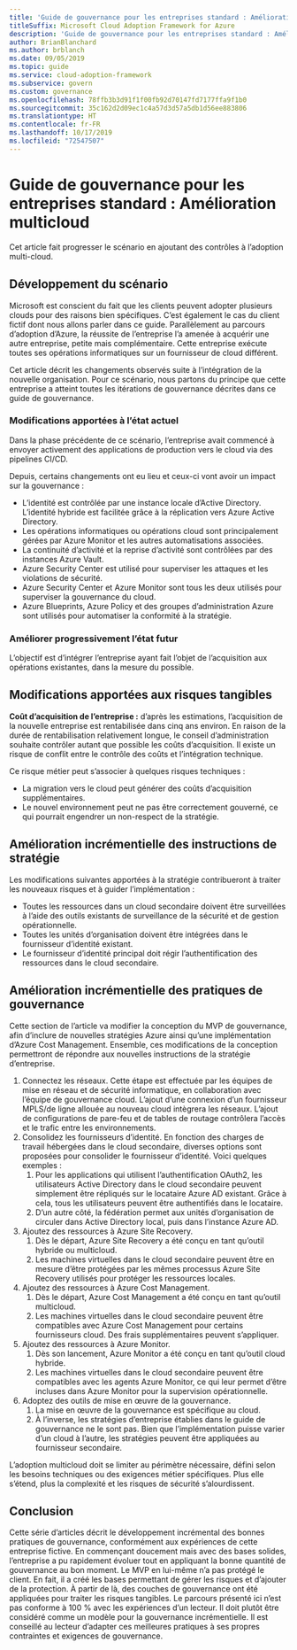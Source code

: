 ```yaml
---
title: 'Guide de gouvernance pour les entreprises standard : Amélioration multicloud'
titleSuffix: Microsoft Cloud Adoption Framework for Azure
description: 'Guide de gouvernance pour les entreprises standard : Amélioration multicloud'
author: BrianBlanchard
ms.author: brblanch
ms.date: 09/05/2019
ms.topic: guide
ms.service: cloud-adoption-framework
ms.subservice: govern
ms.custom: governance
ms.openlocfilehash: 78ffb3b3d91f1f00fb92d70147fd7177ffa9f1b0
ms.sourcegitcommit: 35c162d2d09ec1c4a57d3d57a5db1d56ee883806
ms.translationtype: HT
ms.contentlocale: fr-FR
ms.lasthandoff: 10/17/2019
ms.locfileid: "72547507"
---
```

# <a name="standard-enterprise-governance-guide-multicloud-improvement"></a>Guide de gouvernance pour les entreprises standard : Amélioration multicloud

Cet article fait progresser le scénario en ajoutant des contrôles à l’adoption multi-cloud.

## <a name="advancing-the-narrative"></a>Développement du scénario

Microsoft est conscient du fait que les clients peuvent adopter plusieurs clouds pour des raisons bien spécifiques. C’est également le cas du client fictif dont nous allons parler dans ce guide. Parallèlement au parcours d’adoption d’Azure, la réussite de l’entreprise l’a amenée à acquérir une autre entreprise, petite mais complémentaire. Cette entreprise exécute toutes ses opérations informatiques sur un fournisseur de cloud différent.

Cet article décrit les changements observés suite à l’intégration de la nouvelle organisation. Pour ce scénario, nous partons du principe que cette entreprise a atteint toutes les itérations de gouvernance décrites dans ce guide de gouvernance.

### <a name="changes-in-the-current-state"></a>Modifications apportées à l’état actuel

Dans la phase précédente de ce scénario, l’entreprise avait commencé à envoyer activement des applications de production vers le cloud via des pipelines CI/CD.

Depuis, certains changements ont eu lieu et ceux-ci vont avoir un impact sur la gouvernance :

- L’identité est contrôlée par une instance locale d’Active Directory. L’identité hybride est facilitée grâce à la réplication vers Azure Active Directory.
- Les opérations informatiques ou opérations cloud sont principalement gérées par Azure Monitor et les autres automatisations associées.
- La continuité d’activité et la reprise d’activité sont contrôlées par des instances Azure Vault.
- Azure Security Center est utilisé pour superviser les attaques et les violations de sécurité.
- Azure Security Center et Azure Monitor sont tous les deux utilisés pour superviser la gouvernance du cloud.
- Azure Blueprints, Azure Policy et des groupes d’administration Azure sont utilisés pour automatiser la conformité à la stratégie.

### <a name="incrementally-improve-the-future-state"></a>Améliorer progressivement l’état futur

L’objectif est d’intégrer l’entreprise ayant fait l’objet de l’acquisition aux opérations existantes, dans la mesure du possible.

## <a name="changes-in-tangible-risks"></a>Modifications apportées aux risques tangibles

**Coût d’acquisition de l’entreprise :** d’après les estimations, l’acquisition de la nouvelle entreprise est rentabilisée dans cinq ans environ. En raison de la durée de rentabilisation relativement longue, le conseil d’administration souhaite contrôler autant que possible les coûts d’acquisition. Il existe un risque de conflit entre le contrôle des coûts et l’intégration technique.

Ce risque métier peut s’associer à quelques risques techniques :

- La migration vers le cloud peut générer des coûts d’acquisition supplémentaires.
- Le nouvel environnement peut ne pas être correctement gouverné, ce qui pourrait engendrer un non-respect de la stratégie.

## <a name="incremental-improvement-of-the-policy-statements"></a>Amélioration incrémentielle des instructions de stratégie

Les modifications suivantes apportées à la stratégie contribueront à traiter les nouveaux risques et à guider l’implémentation :

- Toutes les ressources dans un cloud secondaire doivent être surveillées à l’aide des outils existants de surveillance de la sécurité et de gestion opérationnelle.
- Toutes les unités d’organisation doivent être intégrées dans le fournisseur d’identité existant.
- Le fournisseur d’identité principal doit régir l’authentification des ressources dans le cloud secondaire.

## <a name="incremental-improvement-of-governance-practices"></a>Amélioration incrémentielle des pratiques de gouvernance

Cette section de l’article va modifier la conception du MVP de gouvernance, afin d’inclure de nouvelles stratégies Azure ainsi qu’une implémentation d’Azure Cost Management. Ensemble, ces modifications de la conception permettront de répondre aux nouvelles instructions de la stratégie d’entreprise.

1. Connectez les réseaux. Cette étape est effectuée par les équipes de mise en réseau et de sécurité informatique, en collaboration avec l’équipe de gouvernance cloud. L’ajout d’une connexion d’un fournisseur MPLS/de ligne allouée au nouveau cloud intègrera les réseaux. L’ajout de configurations de pare-feu et de tables de routage contrôlera l’accès et le trafic entre les environnements.
2. Consolidez les fournisseurs d’identité. En fonction des charges de travail hébergées dans le cloud secondaire, diverses options sont proposées pour consolider le fournisseur d’identité. Voici quelques exemples :
    1. Pour les applications qui utilisent l’authentification OAuth2, les utilisateurs Active Directory dans le cloud secondaire peuvent simplement être répliqués sur le locataire Azure AD existant. Grâce à cela, tous les utilisateurs peuvent être authentifiés dans le locataire.
    2. D’un autre côté, la fédération permet aux unités d’organisation de circuler dans Active Directory local, puis dans l’instance Azure AD.
3. Ajoutez des ressources à Azure Site Recovery.
    1. Dès le départ, Azure Site Recovery a été conçu en tant qu’outil hybride ou multicloud.
    2. Les machines virtuelles dans le cloud secondaire peuvent être en mesure d’être protégées par les mêmes processus Azure Site Recovery utilisés pour protéger les ressources locales.
4. Ajoutez des ressources à Azure Cost Management.
    1. Dès le départ, Azure Cost Management a été conçu en tant qu’outil multicloud.
    2. Les machines virtuelles dans le cloud secondaire peuvent être compatibles avec Azure Cost Management pour certains fournisseurs cloud. Des frais supplémentaires peuvent s’appliquer.
5. Ajoutez des ressources à Azure Monitor.
    1. Dès son lancement, Azure Monitor a été conçu en tant qu’outil cloud hybride.
    2. Les machines virtuelles dans le cloud secondaire peuvent être compatibles avec les agents Azure Monitor, ce qui leur permet d’être incluses dans Azure Monitor pour la supervision opérationnelle.
6. Adoptez des outils de mise en œuvre de la gouvernance.
    1. La mise en œuvre de la gouvernance est spécifique au cloud.
    2. À l’inverse, les stratégies d’entreprise établies dans le guide de gouvernance ne le sont pas. Bien que l’implémentation puisse varier d’un cloud à l’autre, les stratégies peuvent être appliquées au fournisseur secondaire.

L’adoption multicloud doit se limiter au périmètre nécessaire, défini selon les besoins techniques ou des exigences métier spécifiques. Plus elle s’étend, plus la complexité et les risques de sécurité s’alourdissent.

## <a name="conclusion"></a>Conclusion

Cette série d’articles décrit le développement incrémental des bonnes pratiques de gouvernance, conformément aux expériences de cette entreprise fictive. En commençant doucement mais avec des bases solides, l’entreprise a pu rapidement évoluer tout en appliquant la bonne quantité de gouvernance au bon moment. Le MVP en lui-même n’a pas protégé le client. En fait, il a créé les bases permettant de gérer les risques et d’ajouter de la protection. À partir de là, des couches de gouvernance ont été appliquées pour traiter les risques tangibles. Le parcours présenté ici n’est pas conforme à 100 % avec les expériences d’un lecteur. Il doit plutôt être considéré comme un modèle pour la gouvernance incrémentielle. Il est conseillé au lecteur d’adapter ces meilleures pratiques à ses propres contraintes et exigences de gouvernance.
